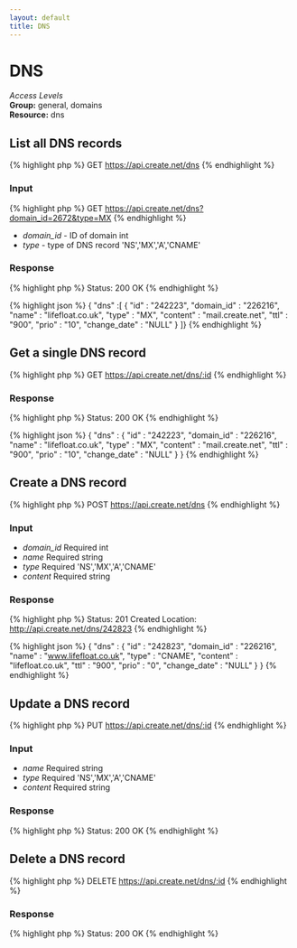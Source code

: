 ```yaml
---
layout: default
title: DNS
---
```


DNS
=============

*Access Levels*    
__Group:__ general, domains     
__Resource:__ dns

List all DNS records
-------------------

{% highlight php %}
GET 	https://api.create.net/dns
{% endhighlight %}

### Input

{% highlight php %}
GET 	https://api.create.net/dns?domain_id=2672&type=MX
{% endhighlight %}

* *domain_id* - ID of domain int
* *type* - type of DNS record 'NS','MX','A','CNAME'

### Response

{% highlight php %}
Status: 200 OK
{% endhighlight %}

{% highlight json %}
{ "dns" :[ 
	{
		"id" : "242223",
		"domain_id" : "226216",
		"name" : "lifefloat.co.uk",
		"type" : "MX",
		"content" : "mail.create.net",
		"ttl" : "900",
		"prio" : "10",
		"change_date" : "NULL"
	}
]}
{% endhighlight %}

Get a single DNS record
-----------------------

{% highlight php %}
GET 	https://api.create.net/dns/:id
{% endhighlight %}

### Response

{% highlight php %}
Status: 200 OK
{% endhighlight %}

{% highlight json %}
{ "dns" : 
	{
		"id" : "242223",
		"domain_id" : "226216",
		"name" : "lifefloat.co.uk",
		"type" : "MX",
		"content" : "mail.create.net",
		"ttl" : "900",
		"prio" : "10",
		"change_date" : "NULL"
	}
}
{% endhighlight %}

Create a DNS record
------------------

{% highlight php %}
POST 	https://api.create.net/dns
{% endhighlight %}

### Input

* *domain_id* Required int
* *name* Required string
* *type* Required 'NS','MX','A','CNAME'
* *content* Required string

### Response

{% highlight php %}
Status: 201 Created
Location: http://api.create.net/dns/242823
{% endhighlight %}

{% highlight json %}
{ "dns" : 
	{
		"id" : "242823",
		"domain_id" : "226216",
		"name" : "www.lifefloat.co.uk",
		"type" : "CNAME",
		"content" : "lifefloat.co.uk",
		"ttl" : "900",
		"prio" : "0",
		"change_date" : "NULL"
	}
}
{% endhighlight %}

Update a DNS record
------------------

{% highlight php %}
PUT 	https://api.create.net/dns/:id
{% endhighlight %}

### Input

* *name* Required string
* *type* Required 'NS','MX','A','CNAME'
* *content* Required string

### Response

{% highlight php %}
Status: 200 OK
{% endhighlight %}

Delete a DNS record
------------------

{% highlight php %}
DELETE 	https://api.create.net/dns/:id
{% endhighlight %}

### Response

{% highlight php %}
Status: 200 OK
{% endhighlight %}